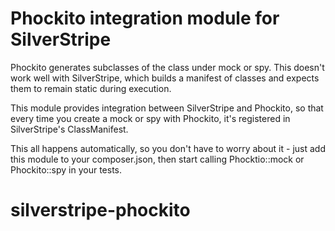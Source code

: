 # Phockito integration module for SilverStripe

Phockito generates subclasses of the class under mock or spy. This doesn't work well with SilverStripe, which builds
a manifest of classes and expects them to remain static during execution.

This module provides integration between SilverStripe and Phockito, so that every time you create a mock or
spy with Phockito, it's registered in SilverStripe's ClassManifest.

This all happens automatically, so you don't have to worry about it - just add this module to your composer.json,
then start calling Phocktio::mock or Phockito::spy in your tests.
# silverstripe-phockito
